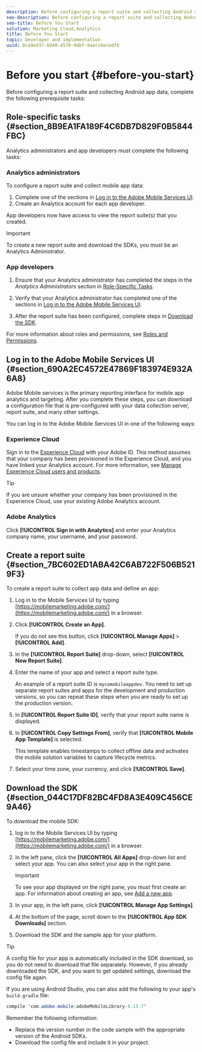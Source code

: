 ```yaml
---
description: Before configuring a report suite and collecting Android app data, complete the following prerequisite tasks 
seo-description: Before configuring a report suite and collecting Android app data, complete the following prerequisite tasks 
seo-title: Before You Start
solution: Marketing Cloud,Analytics
title: Before You Start
topic: Developer and implementation
uuid: 0ca9e937-8d40-4570-9dbf-9aecc6ecedf6
---
```


# Before you start {#before-you-start}

Before configuring a report suite and collecting Android app data, complete the following prerequisite tasks:

## Role-specific tasks {#section_8B9EA1FA189F4C6DB7D829F0B5844FBC}

Analytics administrators and app developers must complete the following tasks:

### Analytics administrators

To configure a report suite and collect mobile app data:

1. Complete one of the sections in [Log in to the Adobe Mobile Services UI](../getting-started/requirements.md#section_690A2EC4572E47869F183974E932A6A8). 
1. Create an Analytics account for each app developer.

App developers now have access to view the report suite(s) that you created.

>[!IMPORTANT]
>
>To create a new report suite and download the SDKs, you must be an Analytics Administrator.

### App developers

1. Ensure that your Analytics administrator has completed the steps in the *Analytics Administrators* section in [Role-Specific Tasks](../getting-started/requirements.md#section_8B9EA1FA189F4C6DB7D829F0B5844FBC). 

1. Verify that your Analytics administrator has completed one of the sections in [Log in to the Adobe Mobile Services UI](../getting-started/requirements.md#section_690A2EC4572E47869F183974E932A6A8). 
1. After the report suite has been configured, complete steps in [Download the SDK](../getting-started/requirements.md#section_044C17DF82BC4FD8A3E409C456CE9A46).

For more information about roles and permissions, see [Roles and Permissions](/help/using/gs/c-mob-roles-and-permissions.md).

## Log in to the Adobe Mobile Services UI {#section_690A2EC4572E47869F183974E932A6A8}

Adobe Mobile services is the primary reporting interface for mobile app analytics and targeting. After you complete these steps, you can download a configuration file that is pre-configured with your data collection server, report suite, and many other settings.

You can log in to the Adobe Mobile Services UI in one of the following ways:

### Experience Cloud

  Sign in to the [Experience Cloud](https://marketing.adobe.com) with your Adobe ID. This method assumes that your company has been provisioned in the Experience Cloud, and you have linked your Analytics account. For more information, see [Manage Experience Cloud users and products](https://docs.adobe.com/content/help/en/core-services/interface/manage-users-and-products/admin-getting-started.html).

  >[!TIP]
  >
  >If you are unsure whether your company has been provisioned in the Experience Cloud, use your existing Adobe Analytics account.

### Adobe Analytics

  Click **[!UICONTROL Sign in with Analytics]** and enter your Analytics company name, your username, and your password.

## Create a report suite {#section_7BC602ED1ABA42C6AB722F506B5219F3}

To create a report suite to collect app data and define an app:

1. Log in to the Mobile Services UI by typing [https://mobilemarketing.adobe.com/](https://mobilemarketing.adobe.com/) in a browser.
1. Click **[!UICONTROL Create an App]**.

   If you do not see this button, click **[!UICONTROL Manage Apps]** > **[!UICONTROL Add]**. 

1. In the **[!UICONTROL Report Suite]** drop-down, select **[!UICONTROL New Report Suite]**. 

1. Enter the name of your app and select a report suite type.

   An example of a report suite ID is `mycomobileappdev`. You need to set up separate report suites and apps for the development and production versions, so you can repeat these steps when you are ready to set up the production version. 
1. In **[!UICONTROL Report Suite ID]**, verify that your report suite name is displayed. 
1. In **[!UICONTROL Copy Settings From]**, verify that **[!UICONTROL Mobile App Template]** is selected.

   This template enables timestamps to collect offline data and activates the mobile solution variables to capture lifecycle metrics. 

1. Select your time zone, your currency, and click **[!UICONTROL Save]**.

## Download the SDK {#section_044C17DF82BC4FD8A3E409C456CE9A46}

To download the mobile SDK:

1. log in to the Mobile Services UI by typing [https://mobilemarketing.adobe.com/](https://mobilemarketing.adobe.com/) in a browser.
1. In the left pane, click the **[!UICONTROL All Apps]** drop-down list and select your app.
    You can also select your app in the right pane. 

      >[!IMPORTANT]
      >
      >To see your app displayed on the right pane, you must first create an app. For information about creating an app, see [Add a new app](https://docs.adobe.com/content/help/en/mobile-services/using/manage-apps-ug/t-new-app.html).

1. In your app, in the left pane, click **[!UICONTROL Manage App Settings]**. 
1. At the bottom of the page, scroll down to the **[!UICONTROL App SDK Downloads]** section.
1. Download the SDK and the sample app for your platform.

>[!TIP]
>
>A config file for your app is automatically included in the SDK download, so you do not need to download that file separately. However, if you already downloaded the SDK, and you want to get updated settings, download the config file again.

If you are using Android Studio, you can also add the following to your app's `build.gradle` file:

```java
compile 'com.adobe.mobile:adobeMobileLibrary:4.13.7'
```

Remember the following information:

* Replace the version number in the code sample with the appropriate version of the Android SDKs. 
* Download the config file and include it in your project.